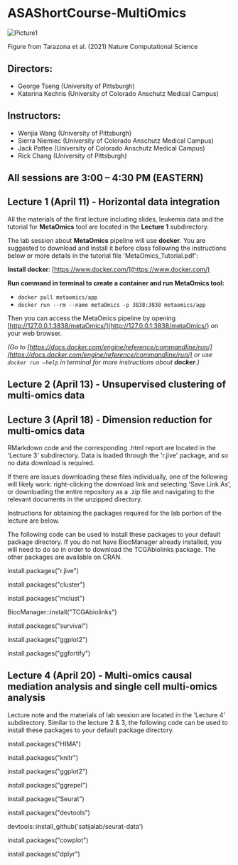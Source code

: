 # ASAShortCourse-MultiOmics



![Picture1](https://user-images.githubusercontent.com/6655031/229678834-9fec0e0b-042d-40bc-85ce-5e42d72ea864.jpg)

Figure from Tarazona et al. (2021) Nature Computational Science

## Directors:
* George Tseng (University of Pittsburgh)
* Katerina Kechris (University of Colorado Anschutz Medical Campus)

## Instructors: 
* Wenjia Wang (University of Pittsburgh)
* Sierra Niemiec (University of Colorado Anschutz Medical Campus)
* Jack Pattee (University of Colorado Anschutz Medical Campus)
* Rick Chang (University of Pittsburgh) 

## All sessions are 3:00 – 4:30 PM (EASTERN)

## Lecture 1 (April 11) - Horizontal data integration 

All the materials of the first lecture including slides, leukemia data and the tutorial for **MetaOmics** tool are located in the **Lecture 1** subdirectory.

The lab session about **MetaOmics** pipeline will use **docker**. You are suggested to download and install it before class following the instructions below or more details in the tutorial file 'MetaOmics_Tutorial.pdf':

**Install docker**: [https://www.docker.com/](https://www.docker.com/)

**Run command in terminal to create a container and run MetaOmics tool:**

* `docker pull metaomics/app`
* `docker run --rm --name metaOmics -p 3838:3838 metaomics/app`

Then you can access the MetaOmics pipeline by opening [http://127.0.0.1:3838/metaOmics/](http://127.0.0.1:3838/metaOmics/) on your web browser.

*(Go to [https://docs.docker.com/engine/reference/commandline/run/](https://docs.docker.com/engine/reference/commandline/run/) or use `docker run –help` in terminal for more instructions about **docker**.)*

## Lecture 2 (April 13) - Unsupervised clustering of multi-omics data 

## Lecture 3 (April 18) - Dimension reduction for multi-omics data 

RMarkdown code and the corresponding .html report are located in the 'Lecture 3' subdirectory. Data is loaded through the 'r.jive' package, and so no data download is required.

If there are issues downloading these files individually, one of the following will likely work: right-clicking the download link and selecting 'Save Link As', or downloading the entire repository as a .zip file and navigating to the relevant documents in the unzipped directory.

Instructions for obtaining the packages required for the lab portion of the lecture are below.

The following code can be used to install these packages to your default package directory. If you do not have BiocManager already installed, you will need to do so in order to download the TCGAbiolinks package. The other packages are available on CRAN.

install.packages("r.jive")

install.packages("cluster")

install.packages("mclust")

BiocManager::install("TCGAbiolinks")

install.packages("survival")

install.packages("ggplot2")

install.packages("ggfortify")


## Lecture 4 (April 20) - Multi-omics causal mediation analysis and single cell multi-omics analysis

Lecture note and the materials of lab session are located in the 'Lecture 4' subdirectory.
Similar to the lecture 2 & 3, the following code can be used to install these packages to your default package directory.

install.packages("HIMA")

install.packages("knitr")

install.packages("ggplot2")

install.packages("ggrepel")

install.packages("Seurat")

install.packages("devtools")

devtools::install_github('satijalab/seurat-data')

install.packages("cowplot")

install.packages("dplyr")
